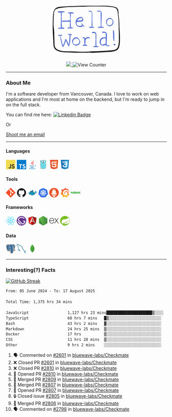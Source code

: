 <div align="center">
    <img src="./img/hello_world.webp" height="200px" width="">
    <div>
        <a href="https://www.linkedin.com/in/ajhollid">
            <img src="https://img.shields.io/badge/LinkedIn-blue"/>
        </a>
        <img src="https://komarev.com/ghpvc/?username=ajhollid&color=yellow" alt="View Counter">
    </div>
</div>

---

### About Me

I'm a software developer from Vancouver, Canada. I love to work on web applications and I'm most at home on the backend, but I'm ready to jump in on the full stack.

You can find me here: [![Linkedin Badge](https://img.shields.io/badge/-ajhollid-blue?style=flat&logo=Linkedin&logoColor=white)](https://www.linkedin.com/in/ajhollid)

Or

[Shoot me an email](mailto:ajhollid@gmail.com)

---

#### Languages

<div>
    <img src="./img/devicons/javascript-original.svg" width=30 height=30 alt="JavaScript">
    <img src="/img/devicons/typescript-original.svg" width=30 height=30 alt="TypeScript">
    <img src="./img/devicons/java-original.svg" width=30 height=30 alt="Java">
    <img src="./img/devicons/go-original.svg" width=30 height=30 alt="Golang">
    <img src="./img/devicons/html5-original.svg" width=30 height=30 alt="HTML 5">
    <img src="./img/devicons/css3-original.svg" width=30 height=30 alt="CSS 3">
</div>

#### Tools

<div>
    <img src="./img/devicons/git-original.svg" width=30 height=30 alt="Git">
    <img src="./img/devicons/github-original.svg" width=30 height=30 alt="Github">
    <img src="./img/devicons/docker-original.svg" width=30 
    height=30 alt="Docker">
    <img src="./img/devicons/kubernetes-original.svg" width=30 height=30 alt="K8">
    <img src="./img/devicons/prometheus-original.svg" width=30 height=30 alt="Prometheus">
    <img src="./img/devicons/grafana-original.svg" width=30 height=30 alt="Grafana">
    <img src="./img/devicons/nginx-original.svg" width=30 height=30 alt="Nginx">
</div>

#### Frameworks

<div>
    <img src="./img/devicons/react-original.svg" width=30 height=30 alt="React">
    <img src="./img/devicons/gatsby-original.svg" width=30 height=30 alt="Gatsby">
    <img src="./img/devicons/angularjs-original.svg" width=30 height=30 alt="AngularJS">
    <img src="./img/devicons/nodejs-original.svg" width=30 height=30 alt="NodeJS">
    <img src="./img/devicons/express-original.svg" width=30 height=30 alt="Express">
    <img src="./img/devicons/spring-original.svg" width=30 height=30 alt="Spring">
</div>

#### Data

<div>
    <img src="./img/devicons/postgresql-original.svg" width=30 height=30 alt="Postgresql">
    <img src="./img/devicons/mysql-original.svg" width=30 height=30 alt="Mysql">
    <img src="./img/devicons/mongodb-original.svg" width=30 height=30 alt="MongoDB">
</div>

---

### Interesting(?) Facts

[![GitHub Streak](http://github-readme-streak-stats.herokuapp.com?user=ajhollid)](https://git.io/streak-stats)

 <!--START_SECTION:waka-->

```txt
From: 05 June 2024 - To: 17 August 2025

Total Time: 1,375 hrs 34 mins

JavaScript                 1,127 hrs 23 mins████████████████████▒░░░░   81.42 %
TypeScript                 68 hrs 7 mins   █▒░░░░░░░░░░░░░░░░░░░░░░░   04.92 %
Bash                       43 hrs 2 mins   ▓░░░░░░░░░░░░░░░░░░░░░░░░   03.11 %
Markdown                   24 hrs 25 mins  ▒░░░░░░░░░░░░░░░░░░░░░░░░   01.76 %
Docker                     17 hrs          ▒░░░░░░░░░░░░░░░░░░░░░░░░   01.23 %
CSS                        11 hrs 28 mins  ▒░░░░░░░░░░░░░░░░░░░░░░░░   00.83 %
Other                      9 hrs 2 mins    ░░░░░░░░░░░░░░░░░░░░░░░░░   00.65 %
```

<!--END_SECTION:waka-->


<!--START_SECTION:activity-->
1. 🗣 Commented on [#2601](https://github.com/bluewave-labs/Checkmate/pull/2601#issuecomment-3198356787) in [bluewave-labs/Checkmate](https://github.com/bluewave-labs/Checkmate)
2. ❌ Closed PR [#2601](https://github.com/bluewave-labs/Checkmate/pull/2601) in [bluewave-labs/Checkmate](https://github.com/bluewave-labs/Checkmate)
3. ❌ Closed PR [#2810](https://github.com/bluewave-labs/Checkmate/pull/2810) in [bluewave-labs/Checkmate](https://github.com/bluewave-labs/Checkmate)
4. 💪 Opened PR [#2810](https://github.com/bluewave-labs/Checkmate/pull/2810) in [bluewave-labs/Checkmate](https://github.com/bluewave-labs/Checkmate)
5. 🎉 Merged PR [#2809](https://github.com/bluewave-labs/Checkmate/pull/2809) in [bluewave-labs/Checkmate](https://github.com/bluewave-labs/Checkmate)
6. 🎉 Merged PR [#2807](https://github.com/bluewave-labs/Checkmate/pull/2807) in [bluewave-labs/Checkmate](https://github.com/bluewave-labs/Checkmate)
7. 💪 Opened PR [#2807](https://github.com/bluewave-labs/Checkmate/pull/2807) in [bluewave-labs/Checkmate](https://github.com/bluewave-labs/Checkmate)
8. 🔒 Closed issue [#2805](https://github.com/bluewave-labs/Checkmate/issues/2805) in [bluewave-labs/Checkmate](https://github.com/bluewave-labs/Checkmate)
9. 🎉 Merged PR [#2806](https://github.com/bluewave-labs/Checkmate/pull/2806) in [bluewave-labs/Checkmate](https://github.com/bluewave-labs/Checkmate)
10. 🗣 Commented on [#2798](https://github.com/bluewave-labs/Checkmate/issues/2798#issuecomment-3194989379) in [bluewave-labs/Checkmate](https://github.com/bluewave-labs/Checkmate)
<!--END_SECTION:activity-->
